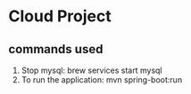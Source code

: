 # Cloud Project

## commands used

1. Stop mysql: brew services start mysql
2. To run the application: mvn spring-boot:run
